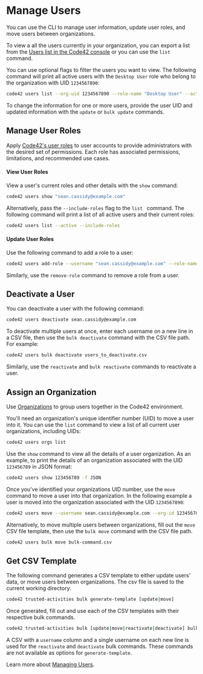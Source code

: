 # Manage Users

You can use the CLI to manage user information, update user roles, and move users between organizations.

To view a all the users currently in your organization, you can export a list from the [Users list in the Code42 console](https://support.code42.com/Administrator/Cloud/Code42_console_reference/Users_reference) or you can use the `list` command.

You can use optional flags to filter the users you want to view. The following command will print all active users with the `Desktop User` role who belong to the organization with UID `1234567890`:
```bash
code42 users list --org-uid 1234567890 --role-name "Desktop User" --active
```

To change the information for one or more users, provide the user UID and updated information with the `update` or `bulk update` commands.

## Manage User Roles

Apply [Code42's user roles](https://support.code42.com/Administrator/Cloud/Monitoring_and_managing/Roles_resources/Roles_reference#Standard_roles) to user accounts to provide administrators with the desired set of permissions.  Each role has associated permissions, limitations, and recommended use cases.

#### View User Roles
View a user's current roles and other details with the `show` command:
```bash
code42 users show "sean.cassidy@example.com"
```
Alternatively, pass the `--include-roles` flag to the `list ` command.  The following command will print a list of all active users and their current roles:
```bash
code42 users list --active --include-roles
```

#### Update User Roles

Use the following command to add a role to a user:
```bash
code42 users add-role --username "sean.cassidy@example.com" --role-name "Desktop User"
```

Similarly, use the `remove-role` command to remove a role from a user.

## Deactivate a User

You can deactivate a user with the following command:
```bash
code42 users deactivate sean.cassidy@example.com
```

To deactivate multiple users at once, enter each username on a new line in a CSV file, then use the `bulk deactivate` command with the CSV file path. For example:
```bash
code42 users bulk deactivate users_to_deactivate.csv
```

Similarly, use the `reactivate` and `bulk reactivate` commands to reactivate a user.

## Assign an Organization

Use [Organizations](https://support.code42.com/Administrator/Cloud/Code42_console_reference/Organizations_reference) to group users together in the Code42 environment.

You'll need an organization's unique identifier number (UID) to move a user into it.  You can use the `list` command to view a list of all current user organizations, including UIDs:
```bash
code42 users orgs list
```

Use the `show` command to view all the details of a user organization.
As an example, to print the details of an organization associated with the UID `123456789` in JSON format:
```bash
code42 users show 123456789 -f JSON
```

Once you've identified your organizations UID number, use the `move` command to move a user into that organization.  In the following example a user is moved into the organization associated with the UID `1234567890`:
```bash
code42 users move --username sean.cassidy@example.com --org-id 1234567890
```

Alternatively, to move multiple users between organizations, fill out the `move` CSV file template, then use the `bulk move` command with the CSV file path.
```bash
code42 users bulk move bulk-command.csv
```

## Get CSV Template

The following command generates a CSV template to either update users' data, or move users between organizations.  The csv file is saved to the current working directory.
```bash
code42 trusted-activities bulk generate-template [update|move]
```

Once generated, fill out and use each of the CSV templates with their respective bulk commands.
```bash
code42 trusted-activities bulk [update|move|reactivate|deactivate] bulk-command.csv
```
A CSV with a `username` column and a single username on each new line is used for the `reactivate` and `deactivate` bulk commands.  These commands are not available as options for `generate-template`.

Learn more about [Managing Users](../commands/users.md).
